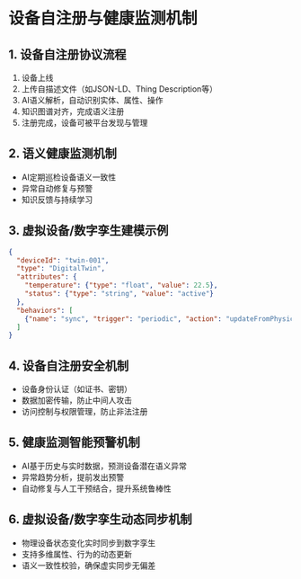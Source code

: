 # 设备自注册与健康监测机制

## 1. 设备自注册协议流程

1. 设备上线
2. 上传自描述文件（如JSON-LD、Thing Description等）
3. AI语义解析，自动识别实体、属性、操作
4. 知识图谱对齐，完成语义注册
5. 注册完成，设备可被平台发现与管理

## 2. 语义健康监测机制

- AI定期巡检设备语义一致性
- 异常自动修复与预警
- 知识反馈与持续学习

## 3. 虚拟设备/数字孪生建模示例

```json
{
  "deviceId": "twin-001",
  "type": "DigitalTwin",
  "attributes": {
    "temperature": {"type": "float", "value": 22.5},
    "status": {"type": "string", "value": "active"}
  },
  "behaviors": [
    {"name": "sync", "trigger": "periodic", "action": "updateFromPhysical"}
  ]
}
```

## 4. 设备自注册安全机制

- 设备身份认证（如证书、密钥）
- 数据加密传输，防止中间人攻击
- 访问控制与权限管理，防止非法注册

## 5. 健康监测智能预警机制

- AI基于历史与实时数据，预测设备潜在语义异常
- 异常趋势分析，提前发出预警
- 自动修复与人工干预结合，提升系统鲁棒性

## 6. 虚拟设备/数字孪生动态同步机制

- 物理设备状态变化实时同步到数字孪生
- 支持多维属性、行为的动态更新
- 语义一致性校验，确保虚实同步无偏差
